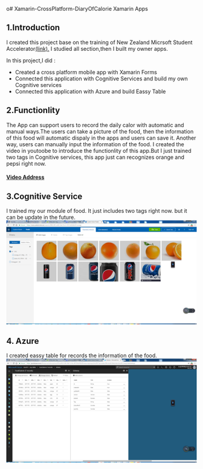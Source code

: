 o# Xamarin-CrossPlatform-DiaryOfCalorie
Xamarin Apps
<h2>1.Introduction</h2>
<p>I created this project base on the training of New Zealand Micrsoft Student Accelerator<a href="https://github.com/NZMSA/2017-Phase-1-Module-2">(link).</a>
I studied all section,then I built my owner apps.</p> 
In this project,I did :
                      <ul><li>Created a cross platform mobile app with Xamarin Forms</li>
                           <li>Connected this application with Cognitive Services and build my own Cognitive services</li>
                           <li>Connected this application with Azure and build Eassy Table</li></ul>
<h2>2.Functionlity</h2>
The App can support users to record the daily calor with automatic and manual ways.The users can take a picture of the food, then the 
information of this food will automatic dispaly in the apps and users can save it. Another way, users can manually input the information of the food. I created the video in youtoobe to introduce the functionlity of this app.But I just trained two tags in Cognitive services, this app just can recognizes orange and pepsi right now. 
<h4><a href="https://www.youtube.com/watch?v=TSFMPfO6-k0&t=65s">Video Address</a></h4>
<h2> 3.Cognitive Service</h2>
I trained my our module of food. It just includes two tags right now. but it can be update in the future.
<img src="image/a.png"  width="1024"/>
<h2>4. Azure </h2>
I created eassy table for records the information of the food.
<img src="image/b.png"  width="1024"/>
                      
                      

